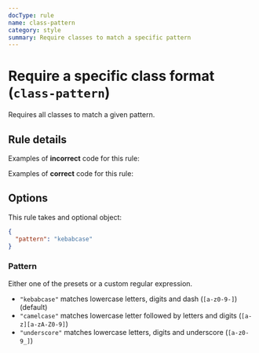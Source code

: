 ```yaml
---
docType: rule
name: class-pattern
category: style
summary: Require classes to match a specific pattern
---
```


# Require a specific class format (`class-pattern`)

Requires all classes to match a given pattern.

## Rule details

Examples of **incorrect** code for this rule:

<validate name="incorrect" rules="class-pattern">
    <div class="fooBar"></foobar>
</validate>

Examples of **correct** code for this rule:

<validate name="correct" rules="class-pattern">
    <div class="foo-bar"></div>
</validate>

## Options

This rule takes and optional object:

```json
{
  "pattern": "kebabcase"
}
```

### Pattern

Either one of the presets or a custom regular expression.

- `"kebabcase"` matches lowercase letters, digits and dash (`[a-z0-9-]`) (default)
- `"camelcase"` matches lowercase letter followed by letters and digits (`[a-z][a-zA-Z0-9]`)
- `"underscore"` matches lowercase letters, digits and underscore (`[a-z0-9_]`)

